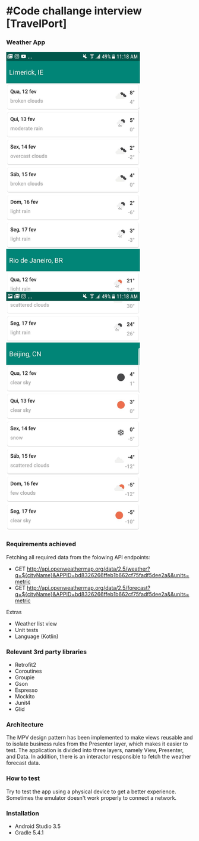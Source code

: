 #Code challange interview [TravelPort]
==================================

### Weather App <br/>

<img src ="https://github.com/douglasalipio/travel_port_code_douglas_challage/blob/master/app/photo1.jpg"  width="360"/>&nbsp;&nbsp;
<img src ="https://github.com/douglasalipio/travel_port_code_douglas_challage/blob/master/app/foto2.jpg" width="360" />&nbsp;&nbsp;

### Requirements achieved

Fetching all required data from the folowing API endpoints:

- GET http://api.openweathermap.org/data/2.5/weather?q=${cityName}&APPID=bd8326266ffeb1b662cf75fadf5dee2a&&units=metric
- GET http://api.openweathermap.org/data/2.5/forecast?q=${cityName}&APPID=bd8326266ffeb1b662cf75fadf5dee2a&&units=metric

Extras

- Weather list view
- Unit tests
- Language (Kotlin)

### Relevant 3rd party libraries

- Retrofit2
- Coroutines
- Groupie
- Gson
- Espresso
- Mockito
- Junit4 
- Glid 

### Architecture

The MPV design pattern has been implemented to make views reusable and to isolate business rules from the Presenter layer, which makes it easier to test.
The application is divided into three layers, namely View, Presenter, and Data. In addition, there is an interactor responsible to fetch the weather forecast data.

### How to test

Try to test the app using a physical device to get a better experience. Sometimes the emulator doesn't work properly to connect a network.

### Installation

- Android Studio 3.5
- Gradle 5.4.1


